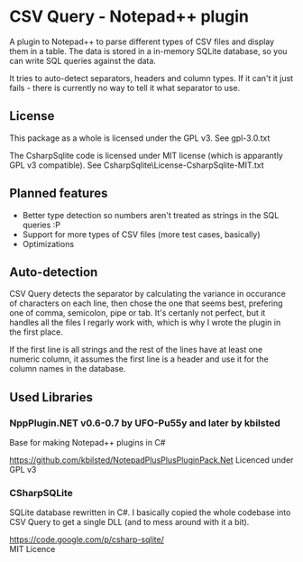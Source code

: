 CSV Query - Notepad++ plugin
============================

A plugin to Notepad++ to parse different types of CSV files and display them in a table.
The data is stored in a in-memory SQLite database, so you can write SQL queries against the data.

It tries to auto-detect separators, headers and column types. If it can't it just fails - there is currently no way to tell it what separator to use.

License
-------
This package as a whole is licensed under the GPL v3. See gpl-3.0.txt

The CsharpSqlite code is licensed under MIT license (which is apparantly GPL v3 compatible). See CsharpSqlite\License-CsharpSqlite-MIT.txt


Planned features
----------------

* Better type detection so numbers aren't treated as strings in the SQL queries :P
* Support for more types of CSV files (more test cases, basically)
* Optimizations


Auto-detection
--------------

CSV Query detects the separator by calculating the variance in occurance of characters on each line, then chose the one that seems best, prefering one of comma, semicolon, pipe or tab. It's certanly not perfect, but it handles all the files I regarly work with, which is why I wrote the plugin in the first place.

If the first line is all strings and the rest of the lines have at least one numeric column, it assumes the first line is a header and use it for the column names in the database.


Used Libraries
--------------

### NppPlugin.NET v0.6-0.7 by UFO-Pu55y and later by kbilsted

Base for making Notepad++ plugins in C#

https://github.com/kbilsted/NotepadPlusPlusPluginPack.Net
Licenced under GPL v3


### CSharpSQLite

SQLite database rewritten in C#.
I basically copied the whole codebase into CSV Query to get a single DLL (and to mess around with it a bit).

https://code.google.com/p/csharp-sqlite/  
MIT Licence
